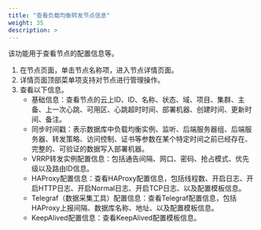 ```yaml
---
title: "查看负载均衡转发节点信息"
weight: 35
description: >
---
```


该功能用于查看节点的配置信息等。

1. 在节点页面，单击节点名称项，进入节点详情页面。
2. 详情页面顶部菜单项支持对节点进行管理操作。
3. 查看以下信息。
    - 基础信息：查看节点的云上ID、ID、名称、状态、域、项目、集群、主备、上一次心跳、可用区、心跳超时时间、部署机器、创建时间、更新时间、备注。
    - 同步时间戳：表示数据库中负载均衡实例、监听、后端服务器组、后端服务器、转发策略、访问控制、证书等参数在某个特定时间之前已经存在、完整的、可验证的数据写入部署机器。
    - VRRP转发实例配置信息：包括通告间隔、网口、密码、抢占模式、优先级以及路由ID信息。
    - HAProxy配置信息：查看HAProxy配置信息，包括线程数、开启日志、开启HTTP日志、开启Normal日志、开启TCP日志、以及配置模板信息。
    - Telegraf（数据采集工具）配置信息：查看Telegraf配置信息，包括HAProxy上报间隔、数据库名称、地址、以及配置模板信息。
    - KeepAlived配置信息：查看KeepAlived配置模板信息。